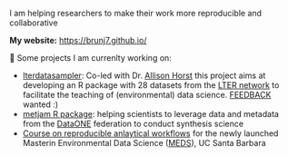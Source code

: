 
I am helping researchers to make their work more reproducible and collaborative
  
**My website:** https://brunj7.github.io/

🔭 Some projects I am currenlty working on:
- [lterdatasampler](https://lter.github.io/lterdatasampler/): Co-led with Dr. [Allison Horst](https://www.allisonhorst.com/) this project aims at developing an R package with 28 datasets from the [LTER network](https://lternet.edu/) to facilitate the teaching of (environmental) data science. [FEEDBACK](https://github.com/lter/lterdatasampler/issues) wanted :) 
- [metjam R package](https://nceas.github.io/metajam/): helping scientists to leverage data and metadata from the [DataONE](https://www.dataone.org/) federation to conduct synthesis science
- [Course on reproducible anlaytical workflows](https://brunj7.github.io/EDS-214-analytical-workflows/) for the newly launched Masterin Environmental Data Science ([MEDS](https://ucsb-meds.github.io/)), UC Santa Barbara


